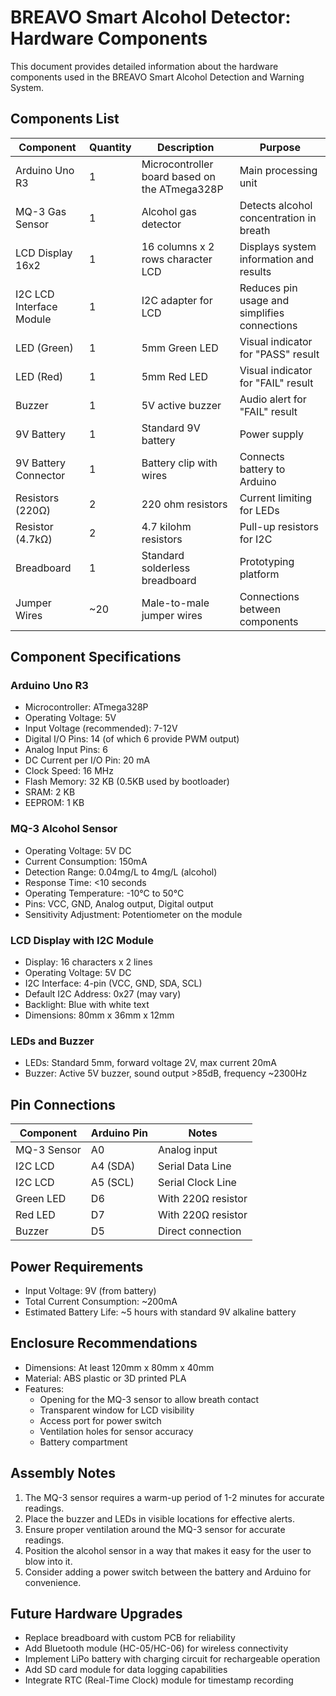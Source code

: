 # BREAVO Smart Alcohol Detector: Hardware Components

This document provides detailed information about the hardware components used in the BREAVO Smart Alcohol Detection and Warning System.

## Components List

| Component | Quantity | Description | Purpose |
|-----------|----------|-------------|---------|
| Arduino Uno R3 | 1 | Microcontroller board based on the ATmega328P | Main processing unit |
| MQ-3 Gas Sensor | 1 | Alcohol gas detector | Detects alcohol concentration in breath |
| LCD Display 16x2 | 1 | 16 columns x 2 rows character LCD | Displays system information and results |
| I2C LCD Interface Module | 1 | I2C adapter for LCD | Reduces pin usage and simplifies connections |
| LED (Green) | 1 | 5mm Green LED | Visual indicator for "PASS" result |
| LED (Red) | 1 | 5mm Red LED | Visual indicator for "FAIL" result |
| Buzzer | 1 | 5V active buzzer | Audio alert for "FAIL" result |
| 9V Battery | 1 | Standard 9V battery | Power supply |
| 9V Battery Connector | 1 | Battery clip with wires | Connects battery to Arduino |
| Resistors (220Ω) | 2 | 220 ohm resistors | Current limiting for LEDs |
| Resistor (4.7kΩ) | 2 | 4.7 kilohm resistors | Pull-up resistors for I2C |
| Breadboard | 1 | Standard solderless breadboard | Prototyping platform |
| Jumper Wires | ~20 | Male-to-male jumper wires | Connections between components |

## Component Specifications

### Arduino Uno R3
- Microcontroller: ATmega328P
- Operating Voltage: 5V
- Input Voltage (recommended): 7-12V
- Digital I/O Pins: 14 (of which 6 provide PWM output)
- Analog Input Pins: 6
- DC Current per I/O Pin: 20 mA
- Clock Speed: 16 MHz
- Flash Memory: 32 KB (0.5KB used by bootloader)
- SRAM: 2 KB
- EEPROM: 1 KB

### MQ-3 Alcohol Sensor
- Operating Voltage: 5V DC
- Current Consumption: 150mA
- Detection Range: 0.04mg/L to 4mg/L (alcohol)
- Response Time: <10 seconds
- Operating Temperature: -10°C to 50°C
- Pins: VCC, GND, Analog output, Digital output
- Sensitivity Adjustment: Potentiometer on the module

### LCD Display with I2C Module
- Display: 16 characters x 2 lines
- Operating Voltage: 5V DC
- I2C Interface: 4-pin (VCC, GND, SDA, SCL)
- Default I2C Address: 0x27 (may vary)
- Backlight: Blue with white text
- Dimensions: 80mm x 36mm x 12mm

### LEDs and Buzzer
- LEDs: Standard 5mm, forward voltage 2V, max current 20mA
- Buzzer: Active 5V buzzer, sound output >85dB, frequency ~2300Hz

## Pin Connections

| Component | Arduino Pin | Notes |
|-----------|-------------|-------|
| MQ-3 Sensor | A0 | Analog input |
| I2C LCD | A4 (SDA) | Serial Data Line |
| I2C LCD | A5 (SCL) | Serial Clock Line |
| Green LED | D6 | With 220Ω resistor |
| Red LED | D7 | With 220Ω resistor |
| Buzzer | D5 | Direct connection |

## Power Requirements

- Input Voltage: 9V (from battery)
- Total Current Consumption: ~200mA
- Estimated Battery Life: ~5 hours with standard 9V alkaline battery

## Enclosure Recommendations

- Dimensions: At least 120mm x 80mm x 40mm
- Material: ABS plastic or 3D printed PLA
- Features:
  - Opening for the MQ-3 sensor to allow breath contact
  - Transparent window for LCD visibility
  - Access port for power switch
  - Ventilation holes for sensor accuracy
  - Battery compartment
  
## Assembly Notes

1. The MQ-3 sensor requires a warm-up period of 1-2 minutes for accurate readings.
2. Place the buzzer and LEDs in visible locations for effective alerts.
3. Ensure proper ventilation around the MQ-3 sensor for accurate readings.
4. Position the alcohol sensor in a way that makes it easy for the user to blow into it.
5. Consider adding a power switch between the battery and Arduino for convenience.

## Future Hardware Upgrades

- Replace breadboard with custom PCB for reliability
- Add Bluetooth module (HC-05/HC-06) for wireless connectivity
- Implement LiPo battery with charging circuit for rechargeable operation
- Add SD card module for data logging capabilities
- Integrate RTC (Real-Time Clock) module for timestamp recording